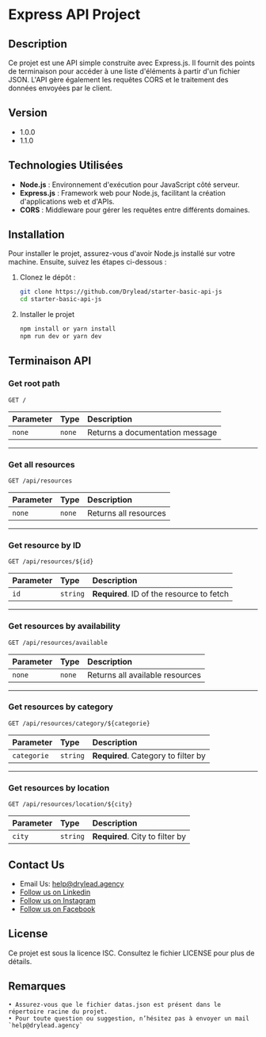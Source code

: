 # Express API Project

## Description

Ce projet est une API simple construite avec Express.js. Il fournit des points de terminaison pour accéder à une liste d'éléments à partir d'un fichier JSON. L'API gère également les requêtes CORS et le traitement des données envoyées par le client.

## Version

-   1.0.0
-   1.1.0

## Technologies Utilisées

-   **Node.js** : Environnement d'exécution pour JavaScript côté serveur.
-   **Express.js** : Framework web pour Node.js, facilitant la création d'applications web et d'APIs.
-   **CORS** : Middleware pour gérer les requêtes entre différents domaines.

## Installation

Pour installer le projet, assurez-vous d'avoir Node.js installé sur votre machine. Ensuite, suivez les étapes ci-dessous :

1. Clonez le dépôt :

    ```bash
    git clone https://github.com/Drylead/starter-basic-api-js
    cd starter-basic-api-js
    ```

2. Installer le projet

    ```bash
    npm install or yarn install
    npm run dev or yarn dev
    ```

## Terminaison API

### Get root path

```http
GET /
```

| Parameter | Type   | Description                     |
| :-------- | :----- | :------------------------------ |
| `none`    | `none` | Returns a documentation message |

---

### Get all resources

```http
GET /api/resources
```

| Parameter | Type   | Description           |
| :-------- | :----- | :-------------------- |
| `none`    | `none` | Returns all resources |

---

### Get resource by ID

```http
GET /api/resources/${id}
```

| Parameter | Type     | Description                               |
| :-------- | :------- | :---------------------------------------- |
| `id`      | `string` | **Required**. ID of the resource to fetch |

---

### Get resources by availability

```http
GET /api/resources/available
```

| Parameter | Type   | Description                     |
| :-------- | :----- | :------------------------------ |
| `none`    | `none` | Returns all available resources |

---

### Get resources by category

```http
GET /api/resources/category/${categorie}
```

| Parameter   | Type     | Description                         |
| :---------- | :------- | :---------------------------------- |
| `categorie` | `string` | **Required**. Category to filter by |

---

### Get resources by location

```http
GET /api/resources/location/${city}
```

| Parameter | Type     | Description                     |
| :-------- | :------- | :------------------------------ |
| `city`    | `string` | **Required**. City to filter by |

## Contact Us

-   Email Us: help@drylead.agency
-   [Follow us on Linkedin](https://www.linkedin.com/company/drylead)
-   [Follow us on Instagram](https://www.instagram.com/drylead/)
-   [Follow us on Facebook](https://facebook.com/drylead/)

## License

Ce projet est sous la licence ISC. Consultez le fichier LICENSE pour plus de détails.

## Remarques

    • Assurez-vous que le fichier datas.json est présent dans le répertoire racine du projet.
    • Pour toute question ou suggestion, n’hésitez pas à envoyer un mail `help@drylead.agency`
